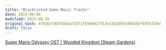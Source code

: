 ```yaml
---
title: "Blacklisted Game Music Tracks"
date: 2023-06-06
modified: 2023-08-25
original_hash: 4703b1fdd7585ba71071f54e6027553e3325093bd46568f4975319e505c11f7f
draft: false
---
```


[Super Mario Odyssey OST | Wooded Kingdom (Steam Gardens)](https://www.youtube.com/watch?v=P-9fvWJxQtU)
